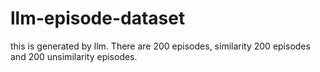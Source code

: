 # llm-episode-dataset
this is generated by llm. There are 200 episodes, similarity 200 episodes and 200 unsimilarity episodes.
